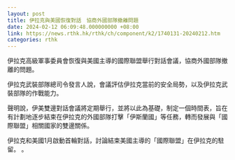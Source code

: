 ```yaml
---
layout: post
title: 伊拉克與美國恢復對話　協商外國部隊撤離問題
date: 2024-02-12 06:09:48.000000000 +08:00
link: https://news.rthk.hk/rthk/ch/component/k2/1740131-20240212.htm
categories: rthk
---
```


伊拉克高級軍事委員會恢復與美國主導的國際聯盟舉行對話會議，協商外國部隊撤離的問題。

伊拉克武裝部隊總司令發言人說，會議評估伊拉克當前的安全局勢，以及伊拉克武裝部隊的作戰能力。

聲明說，伊美雙邊對話會議將定期舉行，並將以此為基礎，制定一個時間表，旨在有計劃地逐步結束在伊拉克的外國部隊打擊「伊斯蘭國」等任務，轉而發展與「國際聯盟」相關國家的雙邊關係。

伊拉克和美國1月啟動首輪對話，討論結束美國主導的「國際聯盟」在伊拉克的駐留。
。
